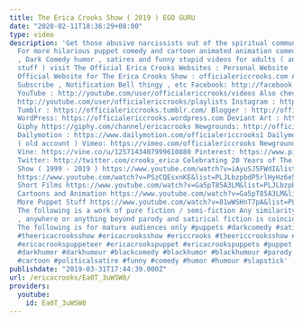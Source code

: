 ```yaml
---
title: The Erica Crooks Show ( 2019 ) EGO GURU
date: "2020-02-11T18:36:29+08:00"
type: video
description: 'Get those abusive narcissists out of the spiritual communities NOW !
  For more hilarious puppet comedy and cartoon animated animation comedy parodies
  , Dark Comedy humor , satires and funny stupid videos for adults ( and other cool
  stuff ) visit The Official Erica Crooks Websites : Personal Website : ericacrooks.com
  Official Website for The Erica Crooks Show : officialericcrooks.com Also Like ,
  Subscribe , Notification Bell thingy , etc Facebook: http://facebook.com/officialericcrooks
  YouTube : http://youtube.com/user/officialericcrooks/videos Also check out the playlists
  http://youtube.com/user/officialericcrooks/playlists Instagram : http://Instagram.com/officialericcrooks/
  Tumblr : https://officialericcrooks.tumblr.com/ Blogger : http://officialericcrooks.blogspot.com/
  WordPress: https://officialericcrooks.wordpress.com Deviant Art : https://www.deviantart.com/officialericcrooks
  Giphy https://giphy.com/channel/ericacrooks Newgrounds: http://officialericcrooks.newgrounds.com/follow
  Dailymotion : https://www.dailymotion.com/officialericcrooks1 Dailymotion : http://www.dailymotion.com/user/officialericcrooks/1
  ( old account ) Vimeo: https://vimeo.com/officialericcrooks Newgrounds: http://officialericcrooks.newgrounds.com
  Vine: https://vine.co/u/1257143407999610880 Pinterest: https://www.pinterest.com/officialec1/
  Twitter: http://twitter.com/crooks_erica Celebrating 20 Years of The Erica Crooks
  Show ( 1999 - 2019 ) https://www.youtube.com/watch?v=iAyuSJ5FWdI&list=PLJLbzpbdP5rlZadbTcja_61CDqfMZdngC
  https://www.youtube.com/watch?v=PSzCQEsxnKE&list=PLJLbzpbdP5rlHyHz6e50XDk6UuQ5mi_8R
  Short Films https://www.youtube.com/watch?v=Ga5pT85A3LM&list=PLJLbzpbdP5rnQ4F0a9BOFEZ0OvvSK_ygK
  Cartoons and Animation https://www.youtube.com/watch?v=Ga5pT85A3LM&list=PLJLbzpbdP5rm3Uof6NGtpgWsClgkO2wDT
  More Puppet Stuff https://www.youtube.com/watch?v=81wWSHnT7pA&list=PLJLbzpbdP5rk29aoKHfNFv_8g5gTSYRqq
  The following is a work of pure fiction / semi-fiction Any similarity to anyone
  , anywhere or anything beyond parody and satirical fiction is coincidental and unintentional
  The following is for mature audiences only #puppets #darkcomedy #satire #ericacrooks
  #theericacrooksshow #ericacrooksshow #ericcrooks #theericcrooksshow #ericcrooksshow
  #ericacrookspuppeteer #ericacrookspuppet #ericacrookspuppets #puppet #puppetry #adultpuppetry
  #darkhumor #darkhumour #blackcomedy #blackhumor #blackhumour #parody #parodies #cartoons
  #cartoon #politicalsatire #funny #comedy #humor #humour #slapstick'
publishdate: "2019-03-31T17:44:39.000Z"
url: /ericacrooks/Ea0T_3uWSW0/
providers:
  youtube:
    id: Ea0T_3uWSW0
---
```

